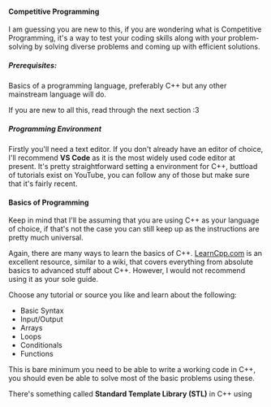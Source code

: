 #### Competitive Programming
I am guessing you are new to this, if you are wondering what is Competitive Programming, it's a way to test your coding skills along with your problem-solving by solving diverse problems and coming up with efficient solutions.

##### Prerequisites: 
Basics of a programming language, preferably C++ but any other mainstream language will do.

If you are new to all this, read through the next section :3
##### Programming Environment
Firstly you'll need a text editor. If you don't already have an editor of choice, I'll recommend **VS Code** as it is the most widely used code editor at present.
It's pretty straightforward setting a environment for C++, buttload of tutorials exist on YouTube, you can follow any of those but make sure that it's fairly recent.

#### Basics of Programming
Keep in mind that I'll be assuming that you are using C++ as your language of choice, if that's not the case you can still keep up as the instructions are pretty much universal.

Again, there are many ways to learn the basics of C++. [LearnCpp.com](https://www.learncpp.com) is an excellent resource, similar to a wiki, that covers everything from absolute basics to advanced stuff about C++. However, I would not recommend using it as your sole guide.

Choose any tutorial or source you like and learn about the following:

- Basic Syntax
- Input/Output
- Arrays
- Loops
- Conditionals
- Functions

This is bare minimum you need to be able to write a working code in C++, you should even be able to solve most of the basic problems using these.

There's something called **Standard Template Library (STL)** in C++ using 